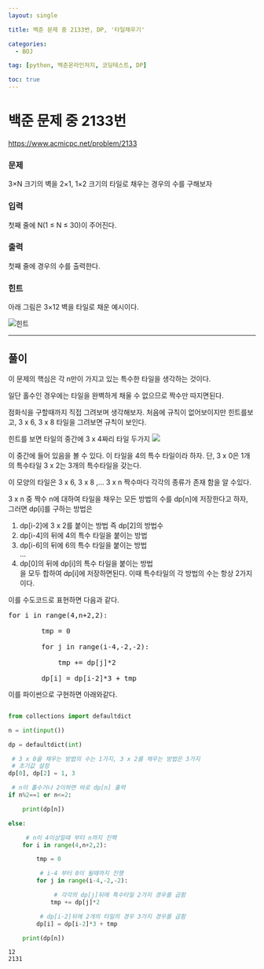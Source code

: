 ```yaml
---
layout: single

title: 백준 문제 중 2133번, DP, '타일채우기'

categories:
  - BOJ

tag: [python, 백준온라인저지, 코딩테스트, DP]

toc: true
---
```


# 백준 문제 중 2133번
https://www.acmicpc.net/problem/2133

### 문제

3×N 크기의 벽을 2×1, 1×2 크기의 타일로 채우는 경우의 수를 구해보자

### 입력

첫째 줄에 N(1 ≤ N ≤ 30)이 주어진다.

### 출력

첫째 줄에 경우의 수를 출력한다.

### 힌트

아래 그림은 3×12 벽을 타일로 채운 예시이다.

![힌트](https://onlinejudgeimages.s3-ap-northeast-1.amazonaws.com/upload/images/2663_1.jpg)

---

## 풀이

이 문제의 핵심은 각 n만이 가지고 있는 특수한 타일을 생각하는 것이다.  
  
일단 홀수인 경우에는 타일을 완벽하게 채울 수 없으므로 짝수만 따지면된다.

점화식을 구할때까지 직접 그려보며 생각해보자. 처음에 규칙이 없어보이지만 힌트를보고, 3 x 6, 3 x 8 타일을 그려보면 규칙이 보인다.

힌트를 보면 타일의 중간에 3 x 4짜리 타일 두가지 ![](https://ifh.cc/g/ntQxM5.jpg)  
  
이 중간에 들어 있음을 볼 수 있다. 이 타일을 4의 특수 타일이라 하자. 단, 3 x 0은 1개의 특수타일 3 x 2는 3개의 특수타일을 갖는다.

이 모양의 타일은 3 x 6, 3 x 8 ,... 3 x n 짝수마다 각각의 종류가 존재 함을 알 수있다.

3 x n 중 짝수 n에 대하여 타일을 채우는 모든 방법의 수를 dp[n]에 저장한다고 하자, 그러면 dp[i]를 구하는 방법은  
1. dp[i-2]에 3 x 2를 붙이는 방법 즉 dp[2]의 방법수
2. dp[i-4]의 뒤에 4의 특수 타일을 붙이는 방법
3. dp[i-6]의 뒤에 6의 특수 타일을 붙이는 방법  
...  
4. dp[0]의 뒤에 dp[i]의 특수 타일을 붙이는 방법  
을 모두 합하여 dp[i]에 저장하면된다. 이때 특수타일의 각 방법의 수는 항상 2가지이다.

이를 수도코드로 표현하면 다음과 같다.  
  
<pre>for i in range(4,n+2,2):

        tmp = 0

        for j in range(i-4,-2,-2):

            tmp += dp[j]*2

        dp[i] = dp[i-2]*3 + tmp</pre>

이를 파이썬으로 구현하면 아래와같다.


```python

from collections import defaultdict

n = int(input())

dp = defaultdict(int)

 # 3 x 0을 채우는 방법의 수는 1가지, 3 x 2를 채우는 방법은 3가지
 # 초기값 설정
dp[0], dp[2] = 1, 3

 # n이 홀수거나 2이하면 바로 dp[n] 출력
if n%2==1 or n<=2:

    print(dp[n])

else:

     # n이 4이상일때 부터 n까지 진핵
    for i in range(4,n+2,2):

        tmp = 0

         # i-4 부터 0이 될때까지 진행
        for j in range(i-4,-2,-2):

             # 각각의 dp[j]뒤에 특수타일 2가지 경우를 곱함
            tmp += dp[j]*2

         # dp[i-2]뒤에 2개의 타일의 경우 3가지 경우를 곱함
        dp[i] = dp[i-2]*3 + tmp

    print(dp[n])
```

    12
    2131

